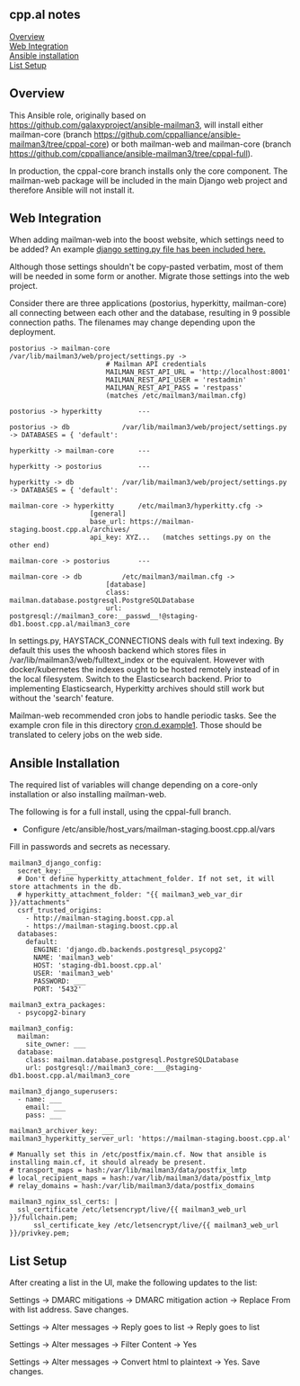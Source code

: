 
## cpp.al notes  

[Overview](#overview)  
[Web Integration](#web-integration)  
[Ansible installation](#ansible-installation)  
[List Setup](#list-setup)  

## Overview

This Ansible role, originally based on https://github.com/galaxyproject/ansible-mailman3, will install either mailman-core (branch 
https://github.com/cppalliance/ansible-mailman3/tree/cppal-core) or both mailman-web and mailman-core (branch https://github.com/cppalliance/ansible-mailman3/tree/cppal-full).

In production, the cppal-core branch installs only the core component. The mailman-web package will be included in the main Django web project and therefore Ansible will not install it.  

## Web Integration

When adding mailman-web into the boost website, which settings need to be added?  An example [django setting.py file has been included here.](settings.py.example1)  

Although those settings shouldn't be copy-pasted verbatim, most of them will be needed in some form or another.  Migrate those settings into the web project.  

Consider there are three applications (postorius, hyperkitty, mailman-core) all connecting between each other and the database, resulting in 9 possible connection paths. The filenames may change depending upon the deployment.   

```
postorius -> mailman-core		/var/lib/mailman3/web/project/settings.py ->
						# Mailman API credentials
						MAILMAN_REST_API_URL = 'http://localhost:8001'
						MAILMAN_REST_API_USER = 'restadmin'
						MAILMAN_REST_API_PASS = 'restpass'
						(matches /etc/mailman3/mailman.cfg)

postorius -> hyperkitty			---

postorius -> db				/var/lib/mailman3/web/project/settings.py -> DATABASES = { 'default': 

hyperkitty -> mailman-core		---

hyperkitty -> postorius			---

hyperkitty -> db			/var/lib/mailman3/web/project/settings.py -> DATABASES = { 'default': 

mailman-core -> hyperkitty		/etc/mailman3/hyperkitty.cfg ->
					[general]
					base_url: https://mailman-staging.boost.cpp.al/archives/
					api_key: XYZ...   (matches settings.py on the other end)

mailman-core -> postorius		---

mailman-core -> db			/etc/mailman3/mailman.cfg ->
						[database]
						class: mailman.database.postgresql.PostgreSQLDatabase
						url: postgresql://mailman3_core:__passwd__!@staging-db1.boost.cpp.al/mailman3_core

```

In settings.py, HAYSTACK_CONNECTIONS deals with full text indexing. By default this uses the whoosh backend which stores files in /var/lib/mailman3/web/fulltext_index or the equivalent. However with docker/kubernetes the indexes ought to be hosted remotely instead of in the local filesystem. Switch to the Elasticsearch backend. Prior to implementing Elasticsearch, Hyperkitty archives should still work but without the 'search' feature.  

Mailman-web recommended cron jobs to handle periodic tasks. See the example cron file in this directory [cron.d.example1](cron.d.example1). Those should be translated to celery jobs on the web side.  

## Ansible Installation

The required list of variables will change depending on a core-only installation or also installing mailman-web.  

The following is for a full install, using the cppal-full branch.  

- Configure /etc/ansible/host_vars/mailman-staging.boost.cpp.al/vars   

Fill in passwords and secrets as necessary.  

```
mailman3_django_config:
  secret_key: ___
  # Don't define hyperkitty_attachment_folder. If not set, it will store attachments in the db.
  # hyperkitty_attachment_folder: "{{ mailman3_web_var_dir }}/attachments"
  csrf_trusted_origins:
    - http://mailman-staging.boost.cpp.al
    - https://mailman-staging.boost.cpp.al
  databases:
    default:
      ENGINE: 'django.db.backends.postgresql_psycopg2'
      NAME: 'mailman3_web'
      HOST: 'staging-db1.boost.cpp.al'
      USER: 'mailman3_web'
      PASSWORD: ___
      PORT: '5432'

mailman3_extra_packages:
  - psycopg2-binary

mailman3_config:
  mailman:
    site_owner: ___
  database:
    class: mailman.database.postgresql.PostgreSQLDatabase
    url: postgresql://mailman3_core:___@staging-db1.boost.cpp.al/mailman3_core

mailman3_django_superusers:
  - name: ___
    email: ___
    pass: ___

mailman3_archiver_key: ___
mailman3_hyperkitty_server_url: 'https://mailman-staging.boost.cpp.al'

# Manually set this in /etc/postfix/main.cf. Now that ansible is installing main.cf, it should already be present.
# transport_maps = hash:/var/lib/mailman3/data/postfix_lmtp
# local_recipient_maps = hash:/var/lib/mailman3/data/postfix_lmtp
# relay_domains = hash:/var/lib/mailman3/data/postfix_domains

mailman3_nginx_ssl_certs: |
  ssl_certificate /etc/letsencrypt/live/{{ mailman3_web_url }}/fullchain.pem;
      ssl_certificate_key /etc/letsencrypt/live/{{ mailman3_web_url }}/privkey.pem;
```

## List Setup  

After creating a list in the UI, make the following updates to the list:  

Settings -> DMARC mitigations -> DMARC mitigation action -> Replace From with list address. Save changes.  

Settings -> Alter messages -> Reply goes to list -> Reply goes to list  

Settings -> Alter messages -> Filter Content -> Yes  

Settings -> Alter messages -> Convert html to plaintext -> Yes. Save changes.   

